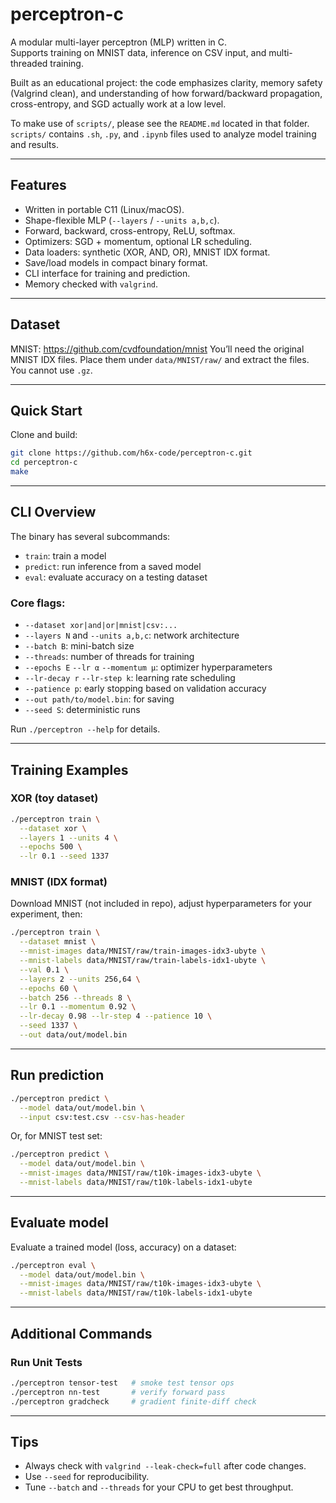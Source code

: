 # perceptron-c

A modular multi-layer perceptron (MLP) written in C.  
Supports training on MNIST data, inference on CSV input, and multi-threaded training.

Built as an educational project: the code emphasizes clarity, memory safety (Valgrind clean), and understanding of how forward/backward propagation, cross-entropy, and SGD actually work at a low level.

To make use of `scripts/`, please see the `README.md` located in that folder. `scripts/` contains `.sh`, `.py`, and `.ipynb` files used to analyze model training and results.

---

## Features

- Written in portable C11 (Linux/macOS).
- Shape-flexible MLP (`--layers` / `--units a,b,c`).
- Forward, backward, cross-entropy, ReLU, softmax.
- Optimizers: SGD + momentum, optional LR scheduling.
- Data loaders: synthetic (XOR, AND, OR), MNIST IDX format.
- Save/load models in compact binary format.
- CLI interface for training and prediction.
- Memory checked with `valgrind`.

---

## Dataset

MNIST: https://github.com/cvdfoundation/mnist
You’ll need the original MNIST IDX files. Place them under `data/MNIST/raw/` and extract the files. You cannot use `.gz`.

---

## Quick Start

Clone and build:

```bash
git clone https://github.com/h6x-code/perceptron-c.git
cd perceptron-c
make
```

---

## CLI Overview

The binary has several subcommands:
- `train`: train a model
- `predict`: run inference from a saved model
- `eval`: evaluate accuracy on a testing dataset

### Core flags:
- `--dataset xor|and|or|mnist|csv:...`
- `--layers N` and `--units a,b,c`: network architecture
- `--batch B`: mini-batch size
- `--threads`: number of threads for training
- `--epochs E` `--lr α` `--momentum μ`: optimizer hyperparameters
- `--lr-decay r` `--lr-step k`: learning rate scheduling
- `--patience p`: early stopping based on validation accuracy
- `--out path/to/model.bin`: for saving
- `--seed S`: deterministic runs

Run `./perceptron --help` for details.

---

## Training Examples

### XOR (toy dataset)
```bash
./perceptron train \
  --dataset xor \
  --layers 1 --units 4 \
  --epochs 500 \
  --lr 0.1 --seed 1337
```

### MNIST (IDX format)
Download MNIST (not included in repo), adjust hyperparameters for your experiment, then:
```bash
./perceptron train \
  --dataset mnist \
  --mnist-images data/MNIST/raw/train-images-idx3-ubyte \
  --mnist-labels data/MNIST/raw/train-labels-idx1-ubyte \
  --val 0.1 \
  --layers 2 --units 256,64 \
  --epochs 60 \
  --batch 256 --threads 8 \
  --lr 0.1 --momentum 0.92 \
  --lr-decay 0.98 --lr-step 4 --patience 10 \
  --seed 1337 \
  --out data/out/model.bin
```

---

## Run prediction
```bash
./perceptron predict \
  --model data/out/model.bin \
  --input csv:test.csv --csv-has-header
```

Or, for MNIST test set:
```bash
./perceptron predict \
  --model data/out/model.bin \
  --mnist-images data/MNIST/raw/t10k-images-idx3-ubyte \
  --mnist-labels data/MNIST/raw/t10k-labels-idx1-ubyte
```

---

## Evaluate model
Evaluate a trained model (loss, accuracy) on a dataset:
```bash
./perceptron eval \
  --model data/out/model.bin \
  --mnist-images data/MNIST/raw/t10k-images-idx3-ubyte \
  --mnist-labels data/MNIST/raw/t10k-labels-idx1-ubyte
```

---

## Additional Commands

### Run Unit Tests
```bash
./perceptron tensor-test   # smoke test tensor ops
./perceptron nn-test       # verify forward pass
./perceptron gradcheck     # gradient finite-diff check
```

---

## Tips
- Always check with `valgrind --leak-check=full` after code changes.
- Use `--seed` for reproducibility.
- Tune `--batch` and `--threads` for your CPU to get best throughput.

